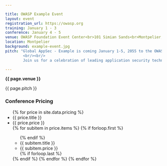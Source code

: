 ```yaml
---

title: OWASP Example Event
layout: event
registration_url: https://owasp.org
training: January 1 - 3
conference: January 4 - 5
venue: OWASP Foundation Event Center<br>101 Simian Sands<br>Montpelier, VT
location: Montpelier
background: example-event.jpg
pitch: "Global AppSec - Example is coming January 1-5, 2055 to the OWASP Foundation Convention Center in Montpelier. Designed for private and public sector infosec professionals,         the OWASP three day training and two day conference equips developers, defenders, and advocates to build a more secure web.
        <br/><br/>
        Join us for a celebration of leading application security technologies, speakers, prospects, and community, in a unique event that will build on everything you already know to expect from an OWASP Global Conference."

---
```


<!-- rebuild 03 -->

**{{ page.venue }}**

{{ page.pitch }}

### Conference Pricing

<ul>
{% for price in site.data.pricing %}
<li class='evnt-price-title'>{{ price.title }}</li><li class='evnt-price'>{{ price.price }}</li>
{% for subitem in price.items %}
{% if forloop.first %}<ul>{% endif %}
<li class='evnt-price-title'>{{ subitem.title }}</li><li class='evnt-price'>{{ subitem.price }}</li>
{% if forloop.last %}</ul>{% endif %}
{% endfor %}
{% endfor %}
</ul>
